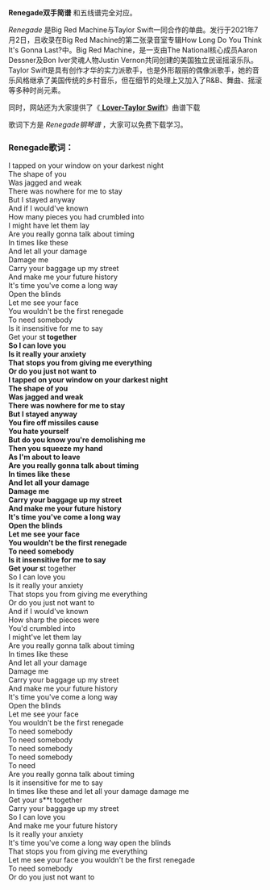 

**Renegade双手简谱** 和五线谱完全对应。

_Renegade_ 是Big Red Machine与Taylor Swift一同合作的单曲。发行于2021年7月2日，且收录在Big Red
Machine的第二张录音室专辑How Long Do You Think It's Gonna Last?中。Big Red
Machine，是一支由The National核心成员Aaron Dessner及Bon Iver灵魂人物Justin
Vernon共同创建的美国独立民谣摇滚乐队。Taylor
Swift是具有创作才华的实力派歌手，也是外形靓丽的偶像派歌手，她的音乐风格继承了美国传统的乡村音乐，但在细节的处理上又加入了R&B、舞曲、摇滚等多种时尚元素。

同时，网站还为大家提供了《[ **Lover-Taylor Swift**](Music-10812-Lover-Taylor-Swift.html
"Lover-Taylor Swift")》曲谱下载

歌词下方是 _Renegade钢琴谱_ ，大家可以免费下载学习。

### Renegade歌词：

I tapped on your window on your darkest night  
The shape of you  
Was jagged and weak  
There was nowhere for me to stay  
But I stayed anyway  
And if I would've known  
How many pieces you had crumbled into  
I might have let them lay  
Are you really gonna talk about timing  
In times like these  
And let all your damage  
Damage me  
Carry your baggage up my street  
And make me your future history  
It's time you've come a long way  
Open the blinds  
Let me see your face  
You wouldn't be the first renegade  
To need somebody  
Is it insensitive for me to say  
Get your s**t together  
So I can love you  
Is it really your anxiety  
That stops you from giving me everything  
Or do you just not want to  
I tapped on your window on your darkest night  
The shape of you  
Was jagged and weak  
There was nowhere for me to stay  
But I stayed anyway  
You fire off missiles cause  
You hate yourself  
But do you know you're demolishing me  
Then you squeeze my hand  
As I'm about to leave  
Are you really gonna talk about timing  
In times like these  
And let all your damage  
Damage me  
Carry your baggage up my street  
And make me your future history  
It's time you've come a long way  
Open the blinds  
Let me see your face  
You wouldn't be the first renegade  
To need somebody  
Is it insensitive for me to say  
Get your s**t together  
So I can love you  
Is it really your anxiety  
That stops you from giving me everything  
Or do you just not want to  
And if I would've known  
How sharp the pieces were  
You'd crumbled into  
I might've let them lay  
Are you really gonna talk about timing  
In times like these  
And let all your damage  
Damage me  
Carry your baggage up my street  
And make me your future history  
It's time you've come a long way  
Open the blinds  
Let me see your face  
You wouldn't be the first renegade  
To need somebody  
To need somebody  
To need somebody  
To need somebody  
To need  
Are you really gonna talk about timing  
Is it insensitive for me to say  
In times like these and let all your damage damage me  
Get your s**t together  
Carry your baggage up my street  
So I can love you  
And make me your future history  
Is it really your anxiety  
It's time you've come a long way open the blinds  
That stops you from giving me everything  
Let me see your face you wouldn't be the first renegade  
To need somebody  
Or do you just not want to

